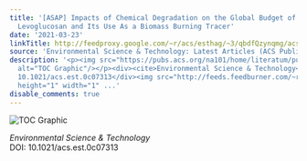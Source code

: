 ```yaml
---
title: '[ASAP] Impacts of Chemical Degradation on the Global Budget of Atmospheric
  Levoglucosan and Its Use As a Biomass Burning Tracer'
date: '2021-03-23'
linkTitle: http://feedproxy.google.com/~r/acs/esthag/~3/qbdfQzynqmg/acs.est.0c07313
source: 'Environmental Science & Technology: Latest Articles (ACS Publications)'
description: '<p><img src="https://pubs.acs.org/na101/home/literatum/publisher/achs/journals/content/esthag/0/esthag.ahead-of-print/acs.est.0c07313/20210323/images/medium/es0c07313_0004.gif"
  alt="TOC Graphic"/></p><div><cite>Environmental Science & Technology</cite></div><div>DOI:
  10.1021/acs.est.0c07313</div><img src="http://feeds.feedburner.com/~r/acs/esthag/~4/qbdfQzynqmg"
  height="1" width="1" ...'
disable_comments: true
---
```

<p><img src="https://pubs.acs.org/na101/home/literatum/publisher/achs/journals/content/esthag/0/esthag.ahead-of-print/acs.est.0c07313/20210323/images/medium/es0c07313_0004.gif" alt="TOC Graphic"/></p><div><cite>Environmental Science & Technology</cite></div><div>DOI: 10.1021/acs.est.0c07313</div><img src="http://feeds.feedburner.com/~r/acs/esthag/~4/qbdfQzynqmg" height="1" width="1" ...